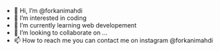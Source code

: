 - 👋 Hi, I’m @forkanimahdi
- 👀 I’m interested in coding
- 🌱 I’m currently learning web developement
- 💞️ I’m looking to collaborate on ...
- 📫 How to reach me you can contact me on instagram @forkanimahdi

<!---
forkanimahdi/forkanimahdi is a ✨ special ✨ repository because its `README.md` (this file) appears on your GitHub profile.
You can click the Preview link to take a look at your changes.
--->
